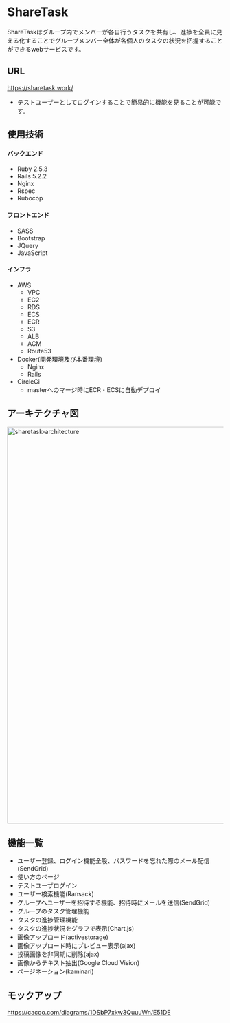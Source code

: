 # ShareTask
ShareTaskはグループ内でメンバーが各自行うタスクを共有し、進捗を全員に見える化することでグループメンバー全体が各個人のタスクの状況を把握することができるwebサービスです。

## URL
https://sharetask.work/
- テストユーザーとしてログインすることで簡易的に機能を見ることが可能です。

## 使用技術

#### バックエンド
- Ruby 2.5.3
- Rails 5.2.2
- Nginx
- Rspec
- Rubocop

#### フロントエンド
- SASS
- Bootstrap
- JQuery
- JavaScript

#### インフラ
* AWS
  - VPC
  - EC2
  - RDS
  - ECS
  - ECR
  - S3
  - ALB
  - ACM
  - Route53
* Docker(開発環境及び本番環境)
  - Nginx
  - Rails
* CircleCi
  - masterへのマージ時にECR・ECSに自動デプロイ

## アーキテクチャ図
<img width="921" alt="sharetask-architecture" src="https://user-images.githubusercontent.com/54569800/81570439-8d8a6680-93db-11ea-94e7-30ed6057abf1.png">

## 機能一覧
* ユーザー登録、ログイン機能全般、パスワードを忘れた際のメール配信(SendGrid)
* 使い方のページ
* テストユーザログイン
* ユーザー検索機能(Ransack)
* グループへユーザーを招待する機能、招待時にメールを送信(SendGrid)
* グループのタスク管理機能
* タスクの進捗管理機能
* タスクの進捗状況をグラフで表示(Chart.js)
* 画像アップロード(activestorage)
* 画像アップロード時にプレビュー表示(ajax)
* 投稿画像を非同期に削除(ajax)
* 画像からテキスト抽出(Google Cloud Vision)
* ページネーション(kaminari)

## モックアップ
https://cacoo.com/diagrams/1DSbP7xkw3QuuuWn/E51DE
